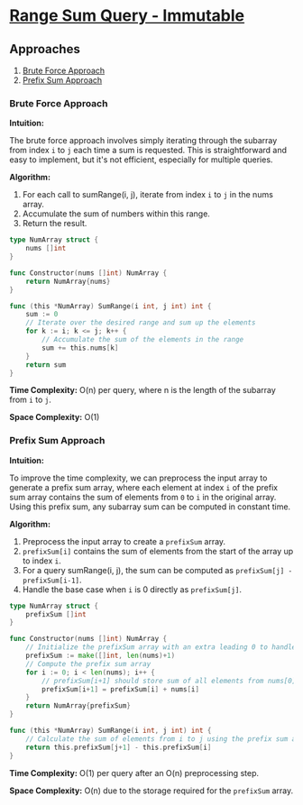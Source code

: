 # [Range Sum Query - Immutable](https://leetcode.com/problems/range-sum-query-immutable/)

## Approaches
1. [Brute Force Approach](#brute-force-approach)
2. [Prefix Sum Approach](#prefix-sum-approach)

### Brute Force Approach

**Intuition:**

The brute force approach involves simply iterating through the subarray from index `i` to `j` each time a sum is requested. This is straightforward and easy to implement, but it's not efficient, especially for multiple queries.

**Algorithm:**

1. For each call to sumRange(i, j), iterate from index `i` to `j` in the nums array.
2. Accumulate the sum of numbers within this range.
3. Return the result.

```go
type NumArray struct {
    nums []int
}

func Constructor(nums []int) NumArray {
    return NumArray{nums}
}

func (this *NumArray) SumRange(i int, j int) int {
    sum := 0
    // Iterate over the desired range and sum up the elements
    for k := i; k <= j; k++ {
        // Accumulate the sum of the elements in the range
        sum += this.nums[k]
    }
    return sum
}
```

**Time Complexity:** O(n) per query, where n is the length of the subarray from `i` to `j`.

**Space Complexity:** O(1)

### Prefix Sum Approach

**Intuition:**

To improve the time complexity, we can preprocess the input array to generate a prefix sum array, where each element at index `i` of the prefix sum array contains the sum of elements from `0` to `i` in the original array. Using this prefix sum, any subarray sum can be computed in constant time.

**Algorithm:**

1. Preprocess the input array to create a `prefixSum` array.
2. `prefixSum[i]` contains the sum of elements from the start of the array up to index `i`.
3. For a query sumRange(i, j), the sum can be computed as `prefixSum[j] - prefixSum[i-1]`.
4. Handle the base case when `i` is 0 directly as `prefixSum[j]`.

```go
type NumArray struct {
    prefixSum []int
}

func Constructor(nums []int) NumArray {
    // Initialize the prefixSum array with an extra leading 0 to handle edge cases
    prefixSum := make([]int, len(nums)+1)
    // Compute the prefix sum array
    for i := 0; i < len(nums); i++ {
        // prefixSum[i+1] should store sum of all elements from nums[0] to nums[i]
        prefixSum[i+1] = prefixSum[i] + nums[i]
    }
    return NumArray{prefixSum}
}

func (this *NumArray) SumRange(i int, j int) int {
    // Calculate the sum of elements from i to j using the prefix sum array
    return this.prefixSum[j+1] - this.prefixSum[i]
}
```

**Time Complexity:** O(1) per query after an O(n) preprocessing step.

**Space Complexity:** O(n) due to the storage required for the `prefixSum` array.

